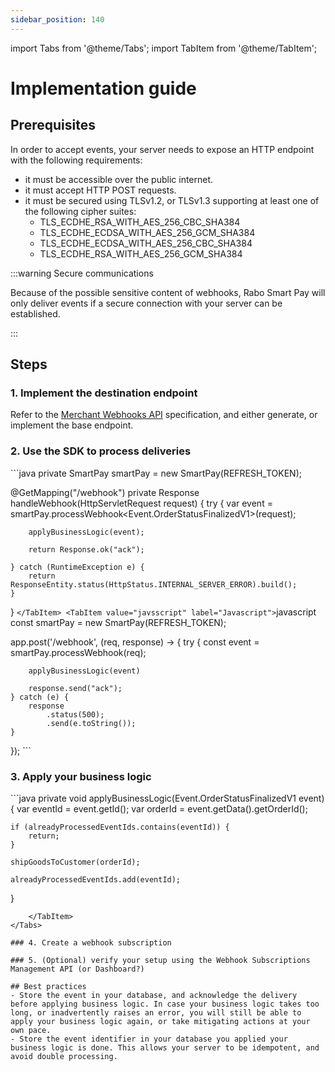 ```yaml
---
sidebar_position: 140
---
```


import Tabs from '@theme/Tabs';
import TabItem from '@theme/TabItem';

# Implementation guide

## Prerequisites

In order to accept events, your server needs to expose an HTTP endpoint with the following requirements:
- it must be accessible over the public internet.
- it must accept HTTP POST requests.
- it must be secured using TLSv1.2, or TLSv1.3 supporting at least one of the following cipher suites:
    - TLS_ECDHE_RSA_WITH_AES_256_CBC_SHA384
    - TLS_ECDHE_ECDSA_WITH_AES_256_GCM_SHA384
    - TLS_ECDHE_ECDSA_WITH_AES_256_CBC_SHA384
    - TLS_ECDHE_RSA_WITH_AES_256_GCM_SHA384

:::warning Secure communications

Because of the possible sensitive content of webhooks, Rabo Smart Pay will only deliver events if a secure connection
with your server can be established.

:::

## Steps

### 1. Implement the destination endpoint
Refer to the [Merchant Webhooks API](/oas/merchant-webhooks-api) specification, and either generate, or implement the
base endpoint.

### 2. Use the SDK to process deliveries
<Tabs groupId="languague">
    <TabItem value="java" label="Java">
        ```java
private SmartPay smartPay = new SmartPay(REFRESH_TOKEN);

@GetMapping("/webhook")
private Response<String> handleWebhook(HttpServletRequest request) {
    try {
        var event = smartPay.processWebhook<Event.OrderStatusFinalizedV1>(request);
        
        applyBusinessLogic(event);
        
        return Response.ok("ack");

    } catch (RuntimeException e) {
        return ResponseEntity.status(HttpStatus.INTERNAL_SERVER_ERROR).build();
    }
}
        ```
    </TabItem>
    <TabItem value="javsscript" label="Javascript">
        ```javascript
const smartPay = new SmartPay(REFRESH_TOKEN);

app.post('/webhook', (req, response) -> {
    try {
        const event = smartPay.processWebhook(req);

        applyBusinessLogic(event)

        response.send("ack");
    } catch (e) {
        response
            .status(500);
            .send(e.toString());
    }
});
        ```
    </TabItem>
</Tabs>

### 3. Apply your business logic
<Tabs groupId="language">
    <TabItem value="java" label="Java">
```java
private void applyBusinessLogic(Event.OrderStatusFinalizedV1 event) {
    var eventId = event.getId();
    var orderId = event.getData().getOrderId();

    if (alreadyProcessedEventIds.contains(eventId)) {
        return;
    }

    shipGoodsToCustomer(orderId);

    alreadyProcessedEventIds.add(eventId);
}
```
    </TabItem>
</Tabs>

### 4. Create a webhook subscription

### 5. (Optional) verify your setup using the Webhook Subscriptions Management API (or Dashboard?)

## Best practices
- Store the event in your database, and acknowledge the delivery before applying business logic. In case your business logic takes too long, or inadvertently raises an error, you will still be able to apply your business logic again, or take mitigating actions at your own pace.
- Store the event identifier in your database you applied your business logic is done. This allows your server to be idempotent, and avoid double processing.